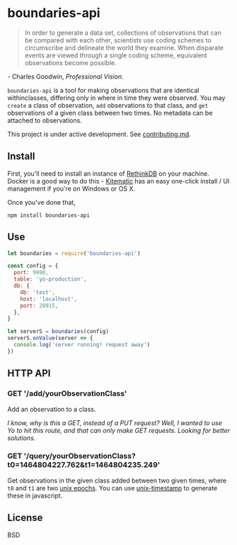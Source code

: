 # boundaries-api

> In order to generate a data set, collections of observations that can be compared with each other, scientists use coding schemes to circumscribe and delineate the world they examine. When disparate events are viewed through a single coding scheme, equivalent observations become possible.

\- Charles Goodwin, *Professional Vision*.

`boundaries-api` is a tool for making observations that are identical withinclasses, differing only in where in time they were observed.  You may `create` a class of observation, `add` observations to that class, and `get` observations of a given class between two times. No metadata can be attached to observations.

This project is under active development. See [contributing.md](contributing.md).

## Install

First, you'll need to install an instance of [RethinkDB](https://www.rethinkdb.com/) on your machine. Docker is a good way to do this - [Kitematic](http://kitematic.com/) has an easy one-click install / UI management if you're on Windows or OS X.

Once you've done that,

```
npm install boundaries-api
```

## Use

```javascript
let boundaries = require('boundaries-api')

const config = {
  port: 9998,
  table: 'yo-production',
  db: {
    db: 'test',
    host: 'localhost',
    port: 28015,
  },
}

let serverS = boundaries(config)
serverS.onValue(server => {
  console.log('server running! request away')
})
```

## HTTP API

### GET '/add/yourObservationClass'

Add an observation to a class.

*I know, why is this a GET, instead of a PUT request? Well, I wanted to use Yo to hit this route, and that can only make GET requests. Looking for better solutions.*

### GET '/query/yourObservationClass?t0=1464804227.762&t1=1464804235.249'

Get observations in the given class added between two given times, where `t0` and `t1` are two [unix epochs](https://en.wikipedia.org/wiki/Unix_time). You can use [unix-timestamp](https://www.npmjs.com/package/unix-timestamp) to generate these in javascript.

## License

BSD

